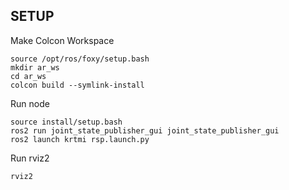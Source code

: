 ## SETUP
Make Colcon Workspace

    source /opt/ros/foxy/setup.bash
    mkdir ar_ws
    cd ar_ws
    colcon build --symlink-install

Run node 

    source install/setup.bash
    ros2 run joint_state_publisher_gui joint_state_publisher_gui
    ros2 launch krtmi rsp.launch.py

Run rviz2

    rviz2